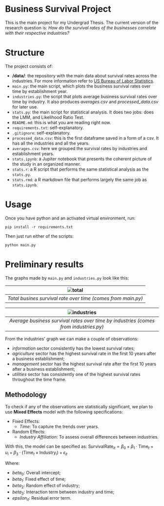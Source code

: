 # Business Survival Project

This is the main project for my Undergrad Thesis. The current version of the research question
is: *How do the survival rates of the businesses correlate with their respective industries?*

# Structure

The project consists of:

- **/data/**: the repository with the main data about survival rates across the industries. For more information refer to [US Bureau of Labor Statistics](https://www.bls.gov/bdm/bdmage.htm#Information).
- `main.py`: the main script, which plots the business survival rates over time by establishment year. 
- `industries.py`: the script that plots average business survival rates over time by industry. It also produces *averages.csv* and *processed_data.csv* for later use.
- `stats.py`: the main script for statistical analysis. It does two jobs: does the LMM, and Likelihood Ratio Test.
- `README.md`: this is what you are reading right now.
- `requirements.txt`: self-explanatory.
- `.gitignore`: self-explanatory.
- `processed_data.csv`: this is the first dataframe saved in a form of a csv. It has all the industries and all the years.
- `averages.csv`: here we grouped the survival rates by industries and establishment years.  
- `stats.ipynb`: a Jupiter notebook that presents the coherent picture of the study in an organized manner.
- `stats.r`: a R script that performs the same statistical analysis as the `stats.py`.
- `stats.rmd`: a R markdown file that performs largely the same job as `stats.ipynb`.

# Usage

Once you have python and an activated virtual environment, run:
```
pip install -r requirements.txt
```

Then just run either of the scripts:
```shell
python main.py
```

# Preliminary results

The graphs made by `main.py` and `industries.py` look like this:

| ![total](https://github.com/user-attachments/assets/a29287b3-bea4-48b8-88aa-de7251a3ecf6) |
|:--:|
| *Total busines survival rate over time (comes from main.py)* |

| ![industries](https://github.com/user-attachments/assets/19308090-74b3-4f89-8a54-2f2a2e00b3b5) |
|:--:| 
| *Average business survival rates over time by industries (comes from industries.py)* |

From the industries' graph we can make a couple of observations:
- *information* sector consistently has the lowest survival rates;
- *agriculture* sector has the highest survival rate in the first 10 years after a business establishment;
- *management* sector has the highest survival rate after the first 10 years after a business establishment;
- *utilities* sector has consistently one of the highest survival rates throughout the time frame.

## Methodology

To check if any of the observations are statistically significant, we plan to use **Mixed Effects** model with the
following specifications:

- Fixed Effects:
  - *Time*: To capture the trends over years.
- Random Effects:
  - *Industry Affiliation*: To assess overall differences between industries.

With this, the model can be specified as: 
$`\text{SurvivalRate}_{it} = \beta_0 + \beta_1 \cdot \text{Time}_t + u_i + \beta_3 \cdot (\text{Time}_t \times \text{Industry}_i) + \epsilon_{it}`$

Where:
- $`beta_0`$: Overall intercept;
- $`beta_1`$: Fixed effect of time;
- $`beta_2`$: Random effect of industry;
- $`beta_3`$: Interaction term between industry and time;
- $`epsilon_{it}`$: Residual error term.

